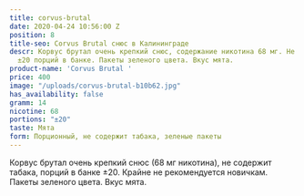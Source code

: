 ```yaml
---
title: corvus-brutal
date: 2020-04-24 10:56:00 Z
position: 8
title-seo: Corvus Brutal снюс в Калининграде
descr: Корвус брутал очень крепкий снюс, содержание никотина 68 мг. Не содержит табака,
  ±20 порций в банке. Пакеты зеленого цвета. Вкус мята.
product-name: 'Corvus Brutal '
price: 400
image: "/uploads/corvus-brutal-b10b62.jpg"
has_availability: false
gramm: 14
nicotine: 68
portions: "±20"
taste: Мята
form: Порционный, не содержит табака, зеленые пакеты
---
```


Корвус брутал очень крепкий снюс (68 мг никотина), не содержит табака, порций в банке ±20. Крайне не рекомендуется новичкам. Пакеты зеленого цвета. Вкус мята.